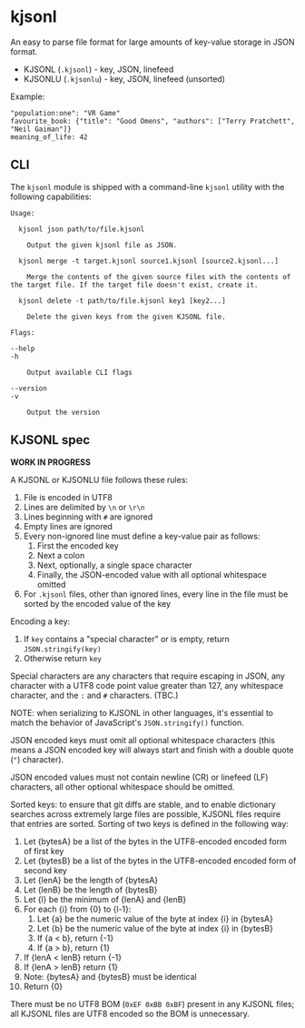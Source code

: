 # kjsonl

An easy to parse file format for large amounts of key-value storage in JSON format.

- KJSONL (`.kjsonl`) - key, JSON, linefeed
- KJSONLU (`.kjsonlu`) - key, JSON, linefeed (unsorted)

Example:

```
"population:one": "VR Game"
favourite_book: {"title": "Good Omens", "authors": ["Terry Pratchett", "Neil Gaiman"]}
meaning_of_life: 42
```

## CLI

The `kjsonl` module is shipped with a command-line `kjsonl` utility with the
following capabilities:

```
Usage:

  kjsonl json path/to/file.kjsonl

    Output the given kjsonl file as JSON.

  kjsonl merge -t target.kjsonl source1.kjsonl [source2.kjsonl...]

    Merge the contents of the given source files with the contents of the target file. If the target file doesn't exist, create it.

  kjsonl delete -t path/to/file.kjsonl key1 [key2...]

    Delete the given keys from the given KJSONL file.

Flags:

--help
-h

    Output available CLI flags

--version
-v

    Output the version
```

## KJSONL spec

**WORK IN PROGRESS**

A KJSONL or KJSONLU file follows these rules:

1. File is encoded in UTF8
1. Lines are delimited by `\n` or `\r\n`
1. Lines beginning with `#` are ignored
1. Empty lines are ignored
1. Every non-ignored line must define a key-value pair as follows:
   1. First the encoded key
   1. Next a colon
   1. Next, optionally, a single space character
   1. Finally, the JSON-encoded value with all optional whitespace omitted
1. For `.kjsonl` files, other than ignored lines, every line in the file must
   be sorted by the encoded value of the key

Encoding a key:

1. If `key` contains a "special character" or is empty, return `JSON.stringify(key)`
1. Otherwise return `key`

Special characters are any characters that require escaping in JSON, any
character with a UTF8 code point value greater than 127, any whitespace
character, and the `:` and `#` characters. (TBC.)

NOTE: when serializing to KJSONL in other languages, it's essential to match
the behavior of JavaScript's `JSON.stringify()` function.

JSON encoded keys must omit all optional whitespace characters (this means a
JSON encoded key will always start and finish with a double quote (`"`)
character).

JSON encoded values must not contain newline (CR) or linefeed (LF) characters,
all other optional whitespace should be omitted.

Sorted keys: to ensure that git diffs are stable, and to enable dictionary
searches across extremely large files are possible, KJSONL files require that
entries are sorted. Sorting of two keys is defined in the following way:

1. Let {bytesA} be a list of the bytes in the UTF8-encoded encoded form of first key
1. Let {bytesB} be a list of the bytes in the UTF8-encoded encoded form of second key
1. Let {lenA} be the length of {bytesA}
1. Let {lenB} be the length of {bytesB}
1. Let {l} be the minimum of {lenA} and {lenB}
1. For each {i} from {0} to {l-1}:
   1. Let {a} be the numeric value of the byte at index {i} in {bytesA}
   1. Let {b} be the numeric value of the byte at index {i} in {bytesB}
   1. If {a < b}, return {-1}
   1. If {a > b}, return {1}
1. If {lenA < lenB} return {-1}
1. If {lenA > lenB} return {1}
1. Note: {bytesA} and {bytesB} must be identical
1. Return {0}

There must be no UTF8 BOM (`0xEF 0xBB 0xBF`) present in any KJSONL files; all
KJSONL files are UTF8 encoded so the BOM is unnecessary.
